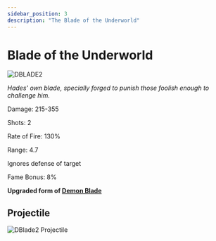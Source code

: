 ```yaml
---
sidebar_position: 3
description: "The Blade of the Underworld"
---
```


# Blade of the Underworld

![DBLADE2](https://vwiki.valorserver.com/api/item/picture/blade%20of%20the%20underworld)

<i>Hades' own blade, specially forged to punish those foolish enough to challenge him.</i>

Damage: 215-355

Shots: 2

Rate of Fire: 130%

Range: 4.7

Ignores defense of target

Fame Bonus: 8%

**Upgraded form of [Demon Blade](https://www.realmeye.com/wiki/demon-blade)**

## Projectile

![DBlade2 Projectile](https://cdn.discordapp.com/attachments/948363241631916122/954066999682682890/underworld.gif)
